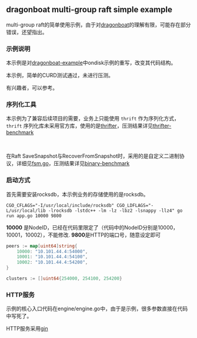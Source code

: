 ## dragonboat multi-group raft simple example

multi-group raft的简单使用示例，由于对[dragonboat](https://github.com/lni/dragonboat)的理解有限，可能存在部分错误，还望指出。

### 示例说明

本示例是对[dragonboat-example](https://github.com/lni/dragonboat-example)中ondisk示例的重写，改变其代码结构。

本示例，简单的CURD测试通过，未进行压测。

有兴趣者，可以参考。

### 序列化工具

本示例为了兼容后续项目的需要，业务上只能使用 `thrift` 作为序列化方式，`thrift` 序列化库未采用官方库，使用的是[thrifter](https://github.com/thrift-iterator/go)，压测结果详见[thrifter-benchmark](https://github.com/xkeyideal/mraft/blob/master/benchmark/thrift-serialize/thrift-serialize.md)

<br>

在Raft SaveSnapshot与RecoverFromSnapshot时，采用的是自定义二进制协议，详细见[fsm.go](https://github.com/xkeyideal/mraft/blob/master/ondisk/fsm.go#L233)，压测结果详见[binary-benchmark](https://github.com/xkeyideal/mraft/blob/master/benchmark/binary-serialize/binary-serialize.md)


### 启动方式

首先需要安装rocksdb，本示例业务的存储使用的是rocksdb。

`CGO_CFLAGS="-I/usr/local/include/rocksdb" CGO_LDFLAGS="-L/usr/local/lib -lrocksdb -lstdc++ -lm -lz -lbz2 -lsnappy -llz4" go run app.go 10000 9800`

**10000** 是NodeID，已经在代码里限定了（代码中的NodeID分别是10000，10001，10002），不能修改.
**9800**是HTTP的端口号，随意设定即可

```go
peers := map[uint64]string{
    10000: "10.101.44.4:54000",
    10001: "10.101.44.4:54100",
    10002: "10.101.44.4:54200",
}

clusters := []uint64{254000, 254100, 254200}
```

### HTTP服务

示例的核心入口代码在engine/engine.go中，由于是示例，很多参数直接在代码中写死了。

HTTP服务采用[gin](https://github.com/gin-gonic/gin)